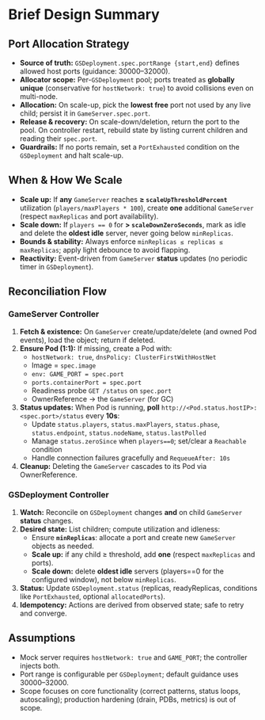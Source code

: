 # Brief Design Summary

## Port Allocation Strategy
- **Source of truth:** `GSDeployment.spec.portRange {start,end}` defines allowed host ports (guidance: 30000–32000).
- **Allocator scope:** Per-`GSDeployment` pool; ports treated as **globally unique** (conservative for `hostNetwork: true`) to avoid collisions even on multi-node.
- **Allocation:** On scale-up, pick the **lowest free** port not used by any live child; persist it in `GameServer.spec.port`.
- **Release & recovery:** On scale-down/deletion, return the port to the pool. On controller restart, rebuild state by listing current children and reading their `spec.port`.
- **Guardrails:** If no ports remain, set a `PortExhausted` condition on the `GSDeployment` and halt scale-up.

## When & How We Scale
- **Scale up:** If **any** `GameServer` reaches **≥ `scaleUpThresholdPercent`** utilization (`players/maxPlayers * 100`), create **one** additional `GameServer` (respect `maxReplicas` and port availability).
- **Scale down:** If `players == 0` for **> `scaleDownZeroSeconds`**, mark as idle and delete the **oldest idle** server, never going below `minReplicas`.
- **Bounds & stability:** Always enforce `minReplicas ≤ replicas ≤ maxReplicas`; apply light debounce to avoid flapping.
- **Reactivity:** Event-driven from `GameServer` **status** updates (no periodic timer in `GSDeployment`).

## Reconciliation Flow

### GameServer Controller
1. **Fetch & existence:** On `GameServer` create/update/delete (and owned Pod events), load the object; return if deleted.
2. **Ensure Pod (1:1):** If missing, create a Pod with:
   - `hostNetwork: true`, `dnsPolicy: ClusterFirstWithHostNet`
   - Image = `spec.image`
   - `env: GAME_PORT = spec.port`
   - `ports.containerPort = spec.port`
   - Readiness probe `GET /status` on `spec.port`
   - OwnerReference → the `GameServer` (for GC)
3. **Status updates:** When Pod is running, **poll** `http://<Pod.status.hostIP>:<spec.port>/status` every **10s**:
   - Update `status.players`, `status.maxPlayers`, `status.phase`, `status.endpoint`, `status.nodeName`, `status.lastPolled`
   - Manage `status.zeroSince` when `players==0`; set/clear a `Reachable` condition
   - Handle connection failures gracefully and `RequeueAfter: 10s`
4. **Cleanup:** Deleting the `GameServer` cascades to its Pod via OwnerReference.

### GSDeployment Controller
1. **Watch:** Reconcile on `GSDeployment` changes **and** on child `GameServer` **status** changes.
2. **Desired state:** List children; compute utilization and idleness:
   - Ensure **`minReplicas`**: allocate a port and create new `GameServer` objects as needed.
   - **Scale up:** if any child ≥ threshold, add **one** (respect `maxReplicas` and ports).
   - **Scale down:** delete **oldest idle** servers (players==0 for the configured window), not below `minReplicas`.
3. **Status:** Update `GSDeployment.status` (replicas, readyReplicas, conditions like `PortExhausted`, optional `allocatedPorts`).
4. **Idempotency:** Actions are derived from observed state; safe to retry and converge.

## Assumptions
- Mock server requires `hostNetwork: true` and `GAME_PORT`; the controller injects both.
- Port range is configurable per `GSDeployment`; default guidance uses 30000–32000.
- Scope focuses on core functionality (correct patterns, status loops, autoscaling); production hardening (drain, PDBs, metrics) is out of scope.
